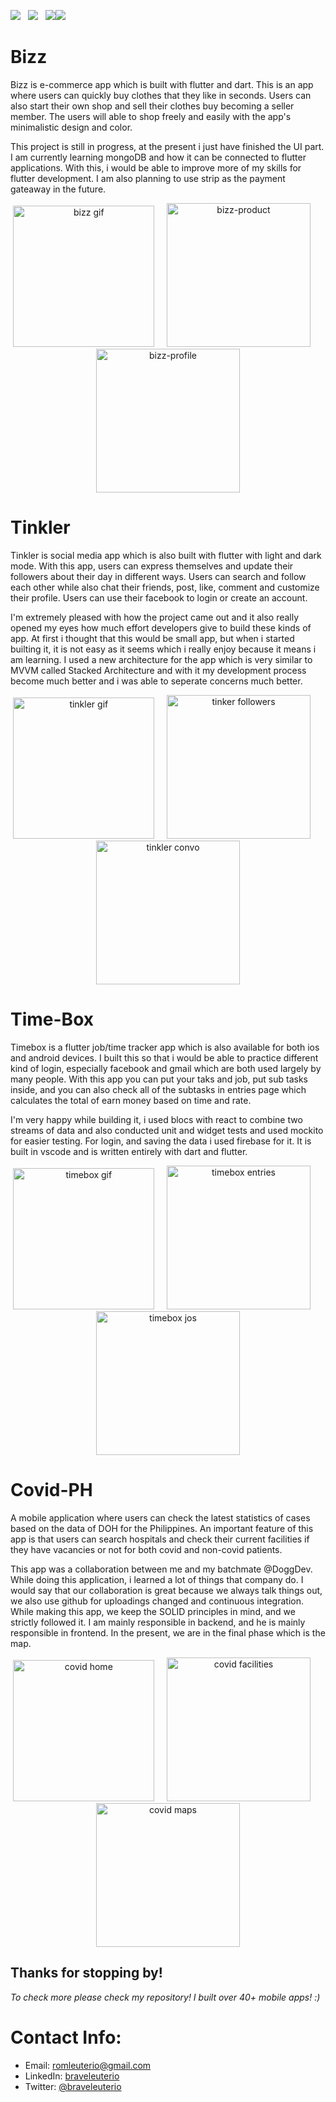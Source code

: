 <!-- <a href="https://cmillerco.com/resume/iOS-Dev-Cary-Miller.pdf" download><img src="https://img.shields.io/badge/Download-Resume-ff69b4.svg?style=for-the-badge&logo=codeigniter&logoColor=white"></a>&nbsp;&nbsp;&nbsp;<a href="mailto:cary@cmillerco.com"><img src="https://img.shields.io/badge/Email-cary-8056d5.svg?style=for-the-badge&logo=minutemailer&logoColor=white"></a>&nbsp;&nbsp;&nbsp;<a href="https://linkedin.com/in/carymiller" target="_blank"><img src="https://img.shields.io/badge/linkedin-caryMiller-brightgreen.svg?style=for-the-badge&logo=linkedin&logoColor=white" ></a>&nbsp;&nbsp;&nbsp;<a href="https://twitter.com/carycodes" target="_blank"><img src="https://img.shields.io/badge/twitter-carycodes-blue.svg?style=for-the-badge&logo=twitter&logoColor=white"></a> -->

<img src="https://img.shields.io/badge/Download-Resume-ff69b4.svg?style=for-the-badge&logo=codeigniter&logoColor=white">&nbsp;&nbsp;&nbsp;<img src="https://img.shields.io/badge/Email-cary-8056d5.svg?style=for-the-badge&logo=minutemailer&logoColor=white">&nbsp;&nbsp;&nbsp;<img src="https://img.shields.io/badge/linkedin-caryMiller-brightgreen.svg?style=for-the-badge&logo=linkedin&logoColor=white" ><img src="https://img.shields.io/badge/twitter-carycodes-blue.svg?style=for-the-badge&logo=twitter&logoColor=white">


# Bizz
Bizz is e-commerce app which is built with flutter and dart. This is an app where users can quickly buy clothes that they 
like in seconds. Users can also start their own shop and sell their clothes buy becoming a seller member. The users will able to
shop freely and easily with the app's minimalistic design and color.

This project is still in progress, at the present i just have finished the UI part. I am currently learning mongoDB and how it can be connected to flutter applications. With this, i would be able to improve more of my skills for flutter development. I am also planning to use strip as the payment gateaway in the future.
<p align="center">
<img src="assets/bizz-gif.gif" width="226"  title="bizz gif">&nbsp;&nbsp;&nbsp;&nbsp;&nbsp;<img src="assets/bizz-product.jpg" width="230" title="bizz-product">&nbsp;&nbsp;&nbsp;&nbsp;&nbsp;<img src="assets/bizz-profile.jpg" width="230" title="bizz-profile">
</p>

# Tinkler
Tinkler is social media app which is also built with flutter with light and dark mode. With this app, users can express themselves and update their followers about their day in different ways. Users can search and follow each other while also chat their friends, post, like, comment and customize their profile. Users can use their facebook to login or create an account.

I'm extremely pleased with how the project came out and it also really opened my eyes how much effort developers give to build these kinds of app. At first i thought that this would be small app, but when i started builting it, it is not easy as it seems which i really enjoy because it means i am learning.  I used a new architecture for the app which is very similar to MVVM called Stacked Architecture and with it my development process become much better and i was able to seperate concerns much better.

<p align="center">
<img src="assets/tinkler-gif.gif" width="226"  title="tinkler gif">&nbsp;&nbsp;&nbsp;&nbsp;&nbsp;<img src="assets/tinkler-followers.jpg" width="230" title="tinker followers">&nbsp;&nbsp;&nbsp;&nbsp;&nbsp;<img src="assets/tinkler-convo.jpg" width="230" title="tinkler convo">
</p>

# Time-Box
Timebox is a flutter job/time tracker app which is also available for both ios and android devices. I built this so that i would be able to practice different kind of login, especially facebook and gmail which are both used largely by many people. With this app you can put your taks and job, put sub tasks inside, and you can also check all of the subtasks in entries page which calculates the total of earn money based on time and rate.

I'm very happy while building it, i used blocs with react to combine two streams of data and also conducted unit and widget tests and used mockito for easier testing. For login, and saving the data i used firebase for it. It is built in vscode and is written entirely with dart and flutter.
<p align="center">
<img src="assets/timebox-gif.gif" width="226"  title="timebox gif">&nbsp;&nbsp;&nbsp;&nbsp;&nbsp;<img src="assets/timebox-entries.jpg" width="230" title="timebox entries">&nbsp;&nbsp;&nbsp;&nbsp;&nbsp;<img src="assets/timebox-jobs.jpg" width="230" title="timebox jos">
</p>



# Covid-PH
A mobile application where users can check the latest statistics of cases based on the data of
DOH for the Philippines. An important feature of this app is that users can search hospitals and
check their current facilities if they have vacancies or not for both covid and non-covid patients.

This app was a collaboration between me and my batchmate @DoggDev. While doing this application, i learned a lot of things that company do. I would say that our collaboration is great because we always talk things out, we also use github for uploadings changed and continuous integration. While making this app, we keep the SOLID principles in mind, and we strictly followed it. I am mainly responsible in backend, and he is mainly responsible in frontend. In the present, we are in the final phase which is the map.
<p align="center">
<img src="assets/covid-home.png" width="226"  title="covid home">&nbsp;&nbsp;&nbsp;&nbsp;&nbsp;<img src="assets/covid-facilities.jpg" width="230" title="covid facilities">&nbsp;&nbsp;&nbsp;&nbsp;&nbsp;<img src="assets/covid-maps.png" width="230" title="covid maps">
</p>
<!-- <img src="images/sakura/sakura-play.png" width="230"  title="Word Guess">&nbsp;&nbsp;&nbsp;&nbsp;&nbsp;<img src="images/sakura/sakura-win.png" width="230" title="Word Guess">&nbsp;&nbsp;&nbsp;&nbsp;&nbsp;<img src="images/sakura/sakura-example.gif" width="226" title="Word Guess"> -->


## Thanks for stopping by! 
<i>To check more please check my repository! I built over 40+ mobile apps! :)</i>

# Contact Info:

- Email: romleuterio@gmail.com
- LinkedIn: [braveleuterio](https://www.linkedin.com/in/carymiller/)
- Twitter: [@braveleuterio](https://twitter.com/carycodes)
